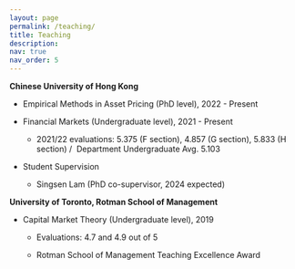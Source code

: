 ```yaml
---
layout: page
permalink: /teaching/
title: Teaching
description: 
nav: true
nav_order: 5
---
```


<p><strong>Chinese University of Hong Kong</strong></p>
<ul>
    <li>
        <p>Empirical Methods in Asset Pricing (PhD level), 2022 - Present</p>
    </li>
    <li>
        <p>Financial Markets (Undergraduate level), 2021 - Present</p>
        <ul>
            <li>
                <p>2021/22 evaluations: 5.375 (F section), 4.857 (G section), 5.833 (H section) / &nbsp;Department Undergraduate Avg. 5.103</p>
            </li>
        </ul>
    </li>
    <li>
        <p>Student Supervision</p>
        <ul>
            <li>
                <p>Singsen Lam (PhD co-supervisor, 2024 expected)</p>
            </li>
        </ul>
    </li>
</ul>
<p><strong>University of Toronto, Rotman School of Management</strong></p>
<ul>
    <li>
        <p>Capital Market Theory (Undergraduate level), 2019</p>
        <ul>
            <li>
                <p>Evaluations: 4.7 and 4.9 out of 5</p>
            </li>
            <li>
                <p>Rotman School of Management Teaching Excellence Award</p>
            </li>
        </ul>
    </li>
</ul>
